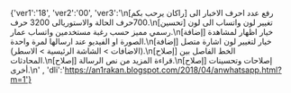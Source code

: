 {'ver1':'18', 'ver2':'00', 'ver3':'\n[راكان يرحب بكم] رفع عدد احرف الاخبار الى 700حرف الحالة والاستوريالى 3200 حرف.\n[تحسين] تغيير لون واتساب الى لون رسمي مميز حسب رغبة مستخدمين واتساب عمار.\n[إضافة] خيار اظهار لمشاهدة الصورة او الفيديو عند ارسالها لمرة واحدة.\n[إضافة] خيار لتغيير لون اشارة متصل (الاضافات > الشاشة الرئيسية > الاسطر).\n[إصلاح] الخط الفاصل بين المحادثات.\n[إصلاح] قراءة المزيد من نص الرسالة.\n[إصلاح] إصلاحات وتحسينات أخرى.\n' , 'dli':'https://an1rakan.blogspot.com/2018/04/anwhatsapp.html?m=1'}
